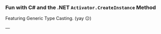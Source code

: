 ### Fun with C# and the .NET `Activator.CreateInstance` Method

Featuring Generic Type Casting. (yay 😑)

—
